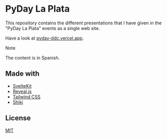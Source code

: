 # PyDay La Plata

This repository contains the different presentations that I have given in the "PyDay La Plata" events as a single web site.

Have a look at [pyday-ddc.vercel.app](https://pyday-ddc.vercel.app).

> [!NOTE]
> The content is in Spanish.

## Made with

- [SvelteKit](https://kit.svelte.dev/)
- [Reveal.js](https://revealjs.com/)
- [Tailwind CSS](https://tailwindcss.com/)
- [Shiki](https://shiki.matsu.io/)

## License

[MIT](./LICENSE)
